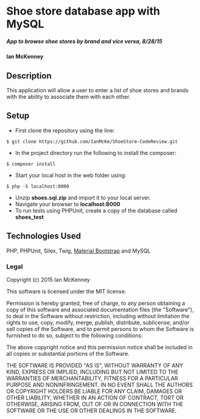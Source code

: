 # Shoe store database app with MySQL

##### App to browse shoe stores by brand and vice versa, 8/28/15

#### Ian McKenney

## Description

This application will allow a user to enter a list of shoe stores and brands with the ability to associate them with each other.

## Setup

* First clone the repository using the line:
```console
$ git clone https://github.com/IanMcKe/ShoeStore-CodeReview.git
```
* In the project directory run the following to install the composer:
```console
$ composer install
```
* Start your local host in the web folder using:
```console
$ php -S localhost:8000
```
* Unzip **shoes.sql.zip** and import it to your local server.
* Navigate your browser to **localhost:8000**
* To run tests using PHPUnit, create a copy of the database called **shoes_test**

## Technologies Used

PHP, PHPUnit, Silex, Twig, [Material Bootstrap](https://github.com/FezVrasta/bootstrap-material-design) and MySQL

### Legal

Copyright (c) 2015 Ian McKenney

This software is licensed under the MIT license.

Permission is hereby granted, free of charge, to any person obtaining a copy
of this software and associated documentation files (the "Software"), to deal
in the Software without restriction, including without limitation the rights
to use, copy, modify, merge, publish, distribute, sublicense, and/or sell
copies of the Software, and to permit persons to whom the Software is
furnished to do so, subject to the following conditions:

The above copyright notice and this permission notice shall be included in
all copies or substantial portions of the Software.

THE SOFTWARE IS PROVIDED "AS IS", WITHOUT WARRANTY OF ANY KIND, EXPRESS OR
IMPLIED, INCLUDING BUT NOT LIMITED TO THE WARRANTIES OF MERCHANTABILITY,
FITNESS FOR A PARTICULAR PURPOSE AND NONINFRINGEMENT. IN NO EVENT SHALL THE
AUTHORS OR COPYRIGHT HOLDERS BE LIABLE FOR ANY CLAIM, DAMAGES OR OTHER
LIABILITY, WHETHER IN AN ACTION OF CONTRACT, TORT OR OTHERWISE, ARISING FROM,
OUT OF OR IN CONNECTION WITH THE SOFTWARE OR THE USE OR OTHER DEALINGS IN
THE SOFTWARE.
